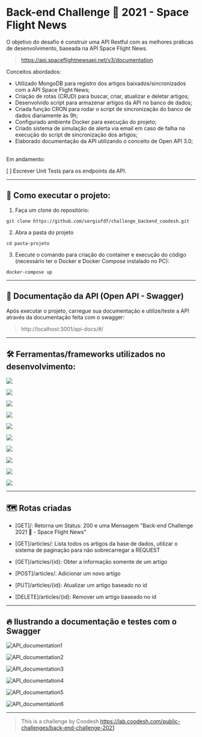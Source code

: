 # Back-end Challenge 🏅 2021 - Space Flight News

O objetivo do desafio é construir uma API Restful com as melhores práticas de desenvolvimento, baseada na API Space Flight News.
>https://api.spaceflightnewsapi.net/v3/documentation


Conceitos abordados:
- Utilizado MongoDB para registro dos artigos baixados/sincronizados com a API Space Flight News;
- Criação de rotas (CRUD) para buscar, criar, atualizar e deletar artigos;
- Desenvolvido script para armazenar artigos da API no banco de dados;
- Criada função CRON para rodar o script de sincronização do banco de dados diariamente às 9h;
- Configurado ambiente Docker para execução do projeto;
- Criado sistema de simulação de alerta via email em caso de falha na execução do script de sincronização dos artigos;
- Elaborado documentação da API utilizando o conceito de Open API 3.0;

<br>
Em andamento:

[  ] Escrever Unit Tests para os endpoints da API.

---

## 🚀 Como executar o projeto:
1. Faça um clone do repositório:

`git clone https://github.com/sergiofdf/challenge_backend_coodesh.git`

2. Abra a pasta do projeto

`cd pasta-projeto`

3. Execute o comando para criação do container e execução do código (necessário ter o Docker e Docker Compose instalado no PC):

`docker-compose up`

---
## 📘 Documentação da API (Open API - Swagger)

Após executar o projeto, carregue sua documentação e utilize/teste a API através da documentação feita com o swagger:

> http://localhost:3001/api-docs/#/

---

## 🛠 Ferramentas/frameworks utilizados no desenvolvimento:


 [![](https://img.shields.io/badge/Typescript-4.5.5-blue)](https://www.npmjs.com/package/typescript/v/4.5.5)

 [![](https://img.shields.io/badge/Node-14.17.2-green)](https://nodejs.dev/download)

 [![](https://img.shields.io/badge/Express-4.17.2-yellow)](https://www.npmjs.com/package/express/v/4.17.2)

 [![](https://img.shields.io/badge/MongoDB-4.4.11-green)](https://www.mongodb.com/)

 [![](https://img.shields.io/badge/Jest-27.4.7-blue)](https://www.npmjs.com/package/jest/v/27.4.7)

 [![](https://img.shields.io/badge/Mongoose-6.1.7-red)](https://www.npmjs.com/package/mongoose/v/6.1.7)

 [![](https://img.shields.io/badge/NodeSchedule-2.1.0-orange)](https://www.npmjs.com/package/node-schedule/v/2.1.0)

 [![](https://img.shields.io/badge/NodeMailer-6.7.2-purple)](https://www.npmjs.com/package/nodemailer/v/6.7.2)

 [![](https://img.shields.io/badge/SwaggerUiExpress-4.3.0-green)](https://www.npmjs.com/package/swagger-ui-express/v/4.3.0)

 [![](https://img.shields.io/badge/Eslint-8.7.0-yellow)](https://www.npmjs.com/package/eslint/v/8.7.0)

 ---

## 🗺 Rotas criadas

- [GET]/:  Retorna um Status: 200 e uma Mensagem "Back-end Challenge 2021 🏅 - Space Flight News"

- [GET]/articles/:   Lista todos os artigos da base de dados, utilizar o sistema de paginação para não sobrecarregar a REQUEST

- [GET]/articles/{id}: Obter a informação somente de um artigo

- [POST]/articles/: Adicionar um novo artigo

- [PUT]/articles/{id}: Atualizar um artigo baseado no id


- [DELETE]/articles/{id}: Remover um artigo baseado no id


---

## 🔥 Ilustrando a documentação e testes com o Swagger
![API_documentation1](https://user-images.githubusercontent.com/84455399/151901665-925ea07f-e509-4fef-9745-00b3d8f4a71e.png)

![API_documentation2](https://user-images.githubusercontent.com/84455399/151901669-46a9cd9b-67f9-4cab-bf0f-198abefb9b41.png)

![API_documentation3](https://user-images.githubusercontent.com/84455399/151901671-95a90a03-9fb3-4de7-9790-d73b1d02f217.png)

![API_documentation4](https://user-images.githubusercontent.com/84455399/151901675-56185b43-a003-4b0f-badc-3bedbcbc7a66.png)

![API_documentation5](https://user-images.githubusercontent.com/84455399/151901676-6ee04c26-4f2d-4136-8974-4454965ddf86.png)

![API_documentation6](https://user-images.githubusercontent.com/84455399/151901679-e91182eb-16ef-4f25-bc23-cce8b2e4f8f1.png)

---
> This is a challenge by Coodesh
> https://lab.coodesh.com/public-challenges/back-end-challenge-2021
